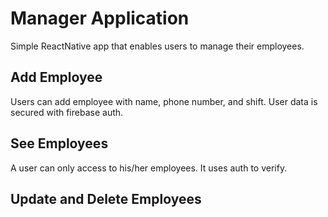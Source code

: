 # Manager Application
Simple ReactNative app that enables users to manage their employees.

## Add Employee
Users can add employee with name, phone number, and shift. User data is secured with firebase auth.

## See Employees
A user can only access to his/her employees. It uses auth to verify.

## Update and Delete Employees
